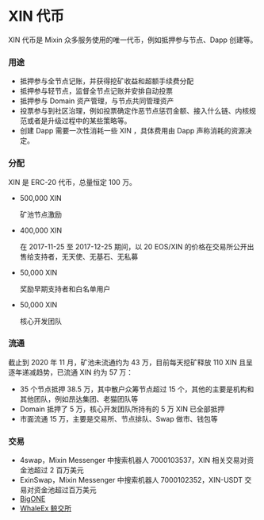# XIN 代币

XIN 代币是 Mixin 众多服务使用的唯一代币，例如抵押参与节点、Dapp 创建等。

### 用途
- 抵押参与全节点记账，并获得挖矿收益和超额手续费分配
- 抵押参与轻节点，监督全节点记账并安排自动投票
- 抵押参与 Domain 资产管理，与节点共同管理资产
- 投票参与到社区治理，例如投票确定作恶节点惩罚金额、接入什么链、内核规范或者是升级过程中的某些策略等。
- 创建 Dapp 需要一次性消耗一些 XIN ，具体费用由 Dapp 声称消耗的资源决定。

### 分配

XIN 是 ERC-20 代币，总量恒定 100 万。

- 500,000 XIN 

  矿池节点激励

- 400,000 XIN 

  在 2017-11-25 至 2017-12-25 期间，以 20 EOS/XIN 的价格在交易所公开出售给支持者，无天使、无基石、无私募

- 50,000 XIN 

  奖励早期支持者和白名单用户

- 50,000 XIN 

  核心开发团队

### 流通
截止到 2020 年 11 月，矿池未流通约为 43 万，目前每天挖矿释放 110 XIN 且呈逐年递减趋势，已流通 XIN 约为 57 万：

- 35 个节点抵押 38.5 万，其中散户众筹节点超过 15 个，其他的主要是机构和其他团队，例如昂达集团、老猫团队等
- Domain 抵押了 5 万，核心开发团队所持有的 5 万 XIN 已全部抵押
- 市面流通 15 万，主要是交易所、节点排队、Swap 做市、钱包等

### 交易

- 4swap，Mixin Messenger 中搜索机器人 7000103537，XIN 相关交易对资金池超过 2 百万美元
- ExinSwap，Mixin Messenger 中搜索机器人 7000102352，XIN-USDT 交易对资金池超过百万美元
- [BigONE](https://big.one/trade/XIN-EOS)
- [WhaleEx 鲸交所](https://www.whaleex.com/trade/XIN_USDT)